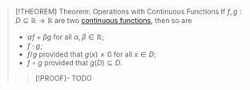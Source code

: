 >[!THEOREM] Theorem: Operations with Continuous Functions
>If $f,g: D \subseteq\mathbb{R} \to \mathbb{R}$ are two [continuous functions](Continuity.md), then so are
>- $\alpha f + \beta g$ for all $\alpha,\beta \in \mathbb{R}$;
>- $f \cdot g$;
>- $f / g$ provided that $g(x) \ne 0$ for all $x \in D$;
>- $f \circ g$ provided that $g(D) \subseteq D$.
>
>>[!PROOF]-
>>TODO